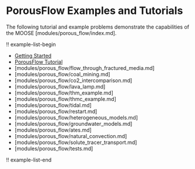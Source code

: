 # PorousFlow Examples and Tutorials

The following tutorial and example problems demonstrate the capabilities of the MOOSE [modules/porous_flow/index.md].

!! example-list-begin

- [Getting Started](porous_flow/getting_started_with_pf.md)
- [PorousFlow Tutorial](porous_flow/tutorial_00.md)
- [modules/porous_flow/flow_through_fractured_media.md]
- [modules/porous_flow/coal_mining.md]
- [modules/porous_flow/co2_intercomparison.md]
- [modules/porous_flow/lava_lamp.md]
- [modules/porous_flow/thm_example.md]
- [modules/porous_flow/thmc_example.md]
- [modules/porous_flow/tidal.md]
- [modules/porous_flow/restart.md]
- [modules/porous_flow/heterogeneous_models.md]
- [modules/porous_flow/groundwater_models.md]
- [modules/porous_flow/ates.md]
- [modules/porous_flow/natural_convection.md]
- [modules/porous_flow/solute_tracer_transport.md]
- [modules/porous_flow/tests.md]

!! example-list-end
